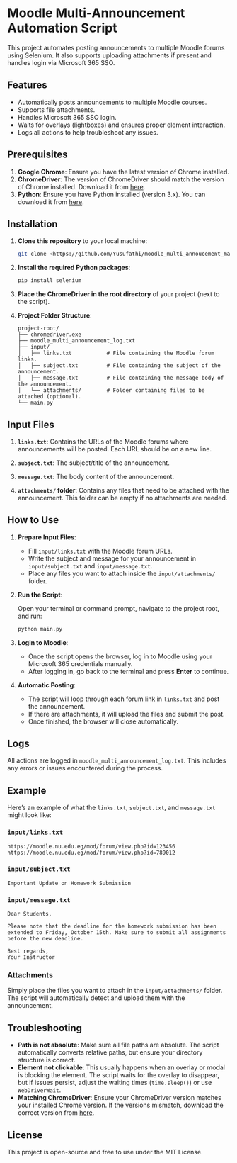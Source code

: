 
# Moodle Multi-Announcement Automation Script

This project automates posting announcements to multiple Moodle forums using Selenium. It also supports uploading attachments if present and handles login via Microsoft 365 SSO.

## Features

- Automatically posts announcements to multiple Moodle courses.
- Supports file attachments.
- Handles Microsoft 365 SSO login.
- Waits for overlays (lightboxes) and ensures proper element interaction.
- Logs all actions to help troubleshoot any issues.

## Prerequisites

1. **Google Chrome**: Ensure you have the latest version of Chrome installed.
2. **ChromeDriver**: The version of ChromeDriver should match the version of Chrome installed. Download it from [here](https://sites.google.com/a/chromium.org/chromedriver/downloads).
3. **Python**: Ensure you have Python installed (version 3.x). You can download it from [here](https://www.python.org/downloads/).

## Installation

1. **Clone this repository** to your local machine:

   ```bash
   git clone <https://github.com/Yusufathi/moodle_multi_annoucement_make.git>
   ```

2. **Install the required Python packages**:

   ```bash
   pip install selenium
   ```

3. **Place the ChromeDriver in the root directory** of your project (next to the script).

4. **Project Folder Structure**:

   ```
   project-root/
   ├── chromedriver.exe
   ├── moodle_multi_announcement_log.txt
   ├── input/
   │   ├── links.txt           # File containing the Moodle forum links.
   │   ├── subject.txt         # File containing the subject of the announcement.
   │   ├── message.txt         # File containing the message body of the announcement.
   │   └── attachments/        # Folder containing files to be attached (optional).
   └── main.py
   ```

## Input Files

1. **`links.txt`**: Contains the URLs of the Moodle forums where announcements will be posted. Each URL should be on a new line.

2. **`subject.txt`**: The subject/title of the announcement.

3. **`message.txt`**: The body content of the announcement.

4. **`attachments/` folder**: Contains any files that need to be attached with the announcement. This folder can be empty if no attachments are needed.

## How to Use

1. **Prepare Input Files**:
   - Fill `input/links.txt` with the Moodle forum URLs.
   - Write the subject and message for your announcement in `input/subject.txt` and `input/message.txt`.
   - Place any files you want to attach inside the `input/attachments/` folder.

2. **Run the Script**:

   Open your terminal or command prompt, navigate to the project root, and run:

   ```bash
   python main.py
   ```

3. **Login to Moodle**:
   - Once the script opens the browser, log in to Moodle using your Microsoft 365 credentials manually.
   - After logging in, go back to the terminal and press **Enter** to continue.

4. **Automatic Posting**:
   - The script will loop through each forum link in `links.txt` and post the announcement.
   - If there are attachments, it will upload the files and submit the post.
   - Once finished, the browser will close automatically.

## Logs

All actions are logged in `moodle_multi_announcement_log.txt`. This includes any errors or issues encountered during the process.

## Example

Here’s an example of what the `links.txt`, `subject.txt`, and `message.txt` might look like:

### `input/links.txt`

```
https://moodle.nu.edu.eg/mod/forum/view.php?id=123456
https://moodle.nu.edu.eg/mod/forum/view.php?id=789012
```

### `input/subject.txt`

```
Important Update on Homework Submission
```

### `input/message.txt`

```
Dear Students,

Please note that the deadline for the homework submission has been extended to Friday, October 15th. Make sure to submit all assignments before the new deadline.

Best regards,
Your Instructor
```

### Attachments

Simply place the files you want to attach in the `input/attachments/` folder. The script will automatically detect and upload them with the announcement.

## Troubleshooting

- **Path is not absolute**: Make sure all file paths are absolute. The script automatically converts relative paths, but ensure your directory structure is correct.
- **Element not clickable**: This usually happens when an overlay or modal is blocking the element. The script waits for the overlay to disappear, but if issues persist, adjust the waiting times (`time.sleep()`) or use `WebDriverWait`.
- **Matching ChromeDriver**: Ensure your ChromeDriver version matches your installed Chrome version. If the versions mismatch, download the correct version from [here](https://sites.google.com/a/chromium.org/chromedriver/downloads).

## License

This project is open-source and free to use under the MIT License.
